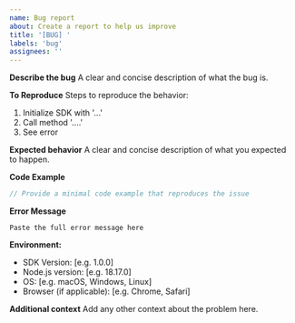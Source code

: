 ```yaml
---
name: Bug report
about: Create a report to help us improve
title: '[BUG] '
labels: 'bug'
assignees: ''
---
```


**Describe the bug**
A clear and concise description of what the bug is.

**To Reproduce**
Steps to reproduce the behavior:
1. Initialize SDK with '...'
2. Call method '....'
3. See error

**Expected behavior**
A clear and concise description of what you expected to happen.

**Code Example**
```typescript
// Provide a minimal code example that reproduces the issue
```

**Error Message**
```
Paste the full error message here
```

**Environment:**
 - SDK Version: [e.g. 1.0.0]
 - Node.js version: [e.g. 18.17.0]
 - OS: [e.g. macOS, Windows, Linux]
 - Browser (if applicable): [e.g. Chrome, Safari]

**Additional context**
Add any other context about the problem here.